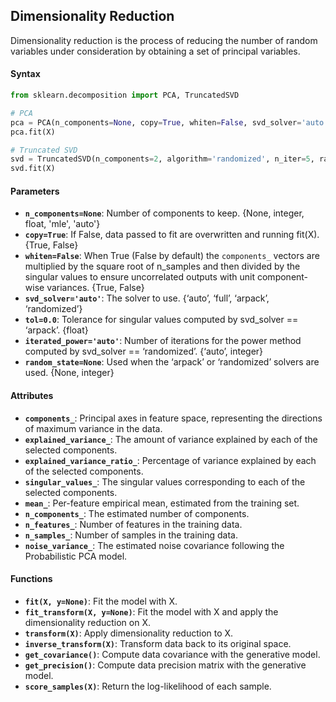 ## Dimensionality Reduction
Dimensionality reduction is the process of reducing the number of random variables under consideration by obtaining a set of principal variables.

#### Syntax

```python
from sklearn.decomposition import PCA, TruncatedSVD

# PCA
pca = PCA(n_components=None, copy=True, whiten=False, svd_solver='auto', tol=0.0, iterated_power='auto', random_state=None)
pca.fit(X)

# Truncated SVD
svd = TruncatedSVD(n_components=2, algorithm='randomized', n_iter=5, random_state=None, tol=0.0)
svd.fit(X)
```

#### Parameters
- **`n_components=None`**: Number of components to keep. {None, integer, float, 'mle', 'auto'}
- **`copy=True`**: If False, data passed to fit are overwritten and running fit(X). {True, False}
- **`whiten=False`**: When True (False by default) the `components_` vectors are multiplied by the square root of n_samples and then divided by the singular values to ensure uncorrelated outputs with unit component-wise variances. {True, False}
- **`svd_solver='auto'`**: The solver to use. {‘auto’, ‘full’, ‘arpack’, ‘randomized’}
- **`tol=0.0`**: Tolerance for singular values computed by svd_solver == ‘arpack’. {float}
- **`iterated_power='auto'`**: Number of iterations for the power method computed by svd_solver == ‘randomized’. {‘auto’, integer}
- **`random_state=None`**: Used when the ‘arpack’ or ‘randomized’ solvers are used. {None, integer}

#### Attributes
- **`components_`**: Principal axes in feature space, representing the directions of maximum variance in the data.
- **`explained_variance_`**: The amount of variance explained by each of the selected components.
- **`explained_variance_ratio_`**: Percentage of variance explained by each of the selected components.
- **`singular_values_`**: The singular values corresponding to each of the selected components.
- **`mean_`**: Per-feature empirical mean, estimated from the training set.
- **`n_components_`**: The estimated number of components.
- **`n_features_`**: Number of features in the training data.
- **`n_samples_`**: Number of samples in the training data.
- **`noise_variance_`**: The estimated noise covariance following the Probabilistic PCA model.

#### Functions
- **`fit(X, y=None)`**: Fit the model with X.
- **`fit_transform(X, y=None)`**: Fit the model with X and apply the dimensionality reduction on X.
- **`transform(X)`**: Apply dimensionality reduction to X.
- **`inverse_transform(X)`**: Transform data back to its original space.
- **`get_covariance()`**: Compute data covariance with the generative model.
- **`get_precision()`**: Compute data precision matrix with the generative model.
- **`score_samples(X)`**: Return the log-likelihood of each sample.
